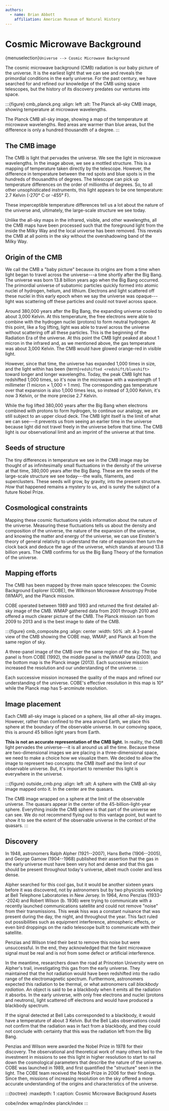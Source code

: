```yaml
---
authors:
  - name: Brian Abbott
    affiliation: American Museum of Natural History
---
```



# Cosmic Microwave Background

{menuselection}`Universe --> Cosmic Microwave Background`





The cosmic microwave background (CMB) radiation is our baby picture of the universe. It is the earliest light that we can see and reveals the primordial conditions in the early universe. For the past century, we have searched for and refined our knowledge of the CMB using space telescopes, but the history of its discovery predates our ventures into space.


:::{figure} cmb_planck.png
:align: left
:alt: The Planck all-sky CMB image, showing temperature at microwave wavelengths.

The Planck CMB all-sky image, showing a map of the temperature at microwave wavelengths. Red areas are warmer than blue areas, but the difference is only a hundred thousandth of a degree.
:::


## The CMB image

The CMB is light that pervades the universe. We see the light in microwave wavelengths. In the image above, we see a mottled structure. This is a mapping of temperature taken directly by the telescope. However, the difference in temperature between the red spots and blue spots is in the hundreds of thousandths of degrees. The telescope can pick up temperature differences on the order of millionths of degrees. So, to all other unsophisticated instruments, this light appears to be one temperature: 2.7 Kelvin (-270&deg; C or -455&deg; F). 

These imperceptible temperature differences tell us a lot about the nature of the universe and, ultimately, the large-scale structure we see today.

Unlike the all-sky maps in the infrared, visible, and other wavelengths, all the CMB maps have been processed such that the foreground light from the inside the Milky Way and the local universe has been removed. This reveals the CMB at all points in the sky without the overshadowing band of the Milky Way.



## Origin of the CMB

We call the CMB a "baby picture" because its origins are from a time when light began to travel across the universe---a time shortly after the Big Bang. The universe was born 13.8 billion years ago when the Big Bang occurred. The primordial universe of subatomic particles quickly formed into atomic nuclei of hydrogen, helium, and lithium. Electrons and light scattered off these nuclei in this early epoch when we say the universe was opaque---light was scattering off these particles and could not travel across space. 

Around 380,000 years after the Big Bang, the expanding universe cooled to about 3,000 Kelvin. At this temperature, the free electrons were able to combine with the hydrogen nuclei (protons) to form neutral hydrogen. At this point, like a fog lifting, light was able to travel across the universe without scattering off all these particles. This is the beginning of the Radiation Era of the universe. At this point the CMB light peaked at about 1 micron in the infrared and, as we mentioned above, the gas temperature was about 3,000 Kelvin. The CMB would have glowed orange-red in visible light.

However, since that time, the universe has expanded 1,000 times in size, and the light within has been {term}`redshifted <redshift/blueshift>` toward longer and longer wavelengths. Today, the peak CMB light has redshifted 1,000 times, so it's now in the microwave with a wavelength of 1 millimeter (1 micron &times; 1,000 = 1 mm). The corresponding gas temperature over that expansion is also 1,000 times less, so instead of 3,000 Kelvin, it's now 3 Kelvin, or the more precise 2.7 Kelvin. 

While the fog lifted 380,000 years after the Big Bang when electrons combined with protons to form hydrogen, to continue our analogy, we are still subject to an upper cloud deck. The CMB light itself is the limit of what we can see---it prevents us from seeing an earlier time in the universe because light did not travel freely in the universe before that time. The CMB light is our observational limit and an imprint of the universe at that time.



## Seeds of structure

The tiny differences in temperature we see in the CMB image may be thought of as infinitesimally small fluctuations in the density of the universe at that time, 380,000 years after the Big Bang. These are the seeds of the large-scale structure we see today---the walls, filaments, and superclusters. These seeds will grow, by gravity, into the present structure. *How* that happened remains a mystery to us, and is surely the subject of a future Nobel Prize. 


## Cosmological constraints

Mapping these cosmic fluctuations yields information about the nature of the universe. Measuring
these fluctuations tells us about the density and composition of the universe, the nature of the expansion of the universe, and knowing the matter and energy of the universe, we can use Einstein's theory
of general relativity to understand the rate of expansion then turn the clock back and deduce the age of the universe, which stands at around 13.8 billion years. The CMB confirms for us the Big Bang Theory of the formation of the universe.


## Mapping efforts

The CMB has been mapped by three main space telescopes: the Cosmic Background Explorer (COBE), the Wilkinson Microwave Anisotropy Probe (WMAP), and the Planck mission.

COBE operated between 1989 and 1993 and returned the first detailed all-sky image of the CMB. WMAP gathered data from 2001 through 2010 and offered a much clearer picture of the CMB. The Planck mission ran from 2009 to 2013 and is the best image to date of the CMB.


:::{figure} cmb_composite.png
:align: center
:width: 50%
:alt: A 3-panel view of the CMB showing the COBE map, WMAP, and Planck all from the same region of sky.

A three-panel image of the CMB over the same region of the sky. The top panel is from COBE (1992), the middle panel is the WMAP data (2003), and the bottom map is the Planck image (2013). Each successive mission increased the resolution and our understanding of the universe.
:::


Each successive mission increased the quality of the maps and refined our understanding of the universe. COBE's effective resolution in this map is 10&deg; while the Planck map has 5-arcminute resolution.


## Image placement

Each CMB all-sky image is placed on a sphere, like all other all-sky images. However, rather than confined to the area around Earth, we place this sphere at the boundary of the observable universe. In our comoving space, this is around 45 billion light years from Earth.

**This is not an accurate representation of the CMB light.** In reality, the CMB light pervades the universe---it is all around us all the time. Because these are two-dimensional images we are placing in a three-dimensional space, we need to make a choice how we visualize them. We decided to allow the image to represent two concepts: the CMB itself and the limit of our observable universe. But, it's important to remember this light is everywhere in the universe. 




:::{figure} outside_cmb.png
:align: left
:alt: A sphere with the CMB all-sky image mapped onto it. In the center are the quasars.

The CMB image wrapped on a sphere at the limit of the observable universe. The quasars appear in the center of the 45-billion-light-year sphere. Everything inside the CMB sphere is that part of the universe we can see. We do not recommend flying out to this vantage point, but want to show it to see the extent of the observable universe in the context of the quasars.
:::




## Discovery

In 1948, astronomers Ralph Alpher (1921--2007), Hans Bethe (1906--2005), and George Gamow (1904--1968) published their assertion that the gas in the early universe must have been very hot and dense and that this gas should be present throughout today's universe, albeit much cooler and less dense.

Alpher searched for this cool gas, but it would be another sixteen years before it was discovered, not by astronomers but by two physicists working at Bell Telephone Laboratories in New Jersey. In 1964, Arno Penzias (1933--2024) and Robert Wilson (b. 1936) were trying to communicate with a recently launched communications satellite and could not remove "noise" from their transmissions. This weak hiss was a constant nuisance that was present during the day, the night, and throughout the year. This fact ruled out possibilities such as equipment interference, atmospheric effects, or even bird droppings on the radio telescope built to communicate with their satellite.

Penzias and Wilson tried their best to remove this noise but were unsuccessful. In the end, they acknowledged that the faint microwave signal must be real and is not from some defect or artificial
interference.

In the meantime, researchers down the road at Princeton University were on Alpher's trail, investigating this gas from the early universe. They maintained that the hot radiation would have been redshifted into the radio range of the electromagnetic spectrum. Furthermore, astronomers expected this radiation to be thermal, or what astronomers call *blackbody radiation*. An object is said to be a blackbody when it emits all the radiation it absorbs. In the early universe, with only free electrons and nuclei (protons and neutrons), light scattered off electrons and would have produced a blackbody spectrum.

If the signal detected at Bell Labs corresponded to a blackbody, it would have a temperature of about 3 Kelvin. But the Bell Labs observations could not confirm that the radiation was in fact from a blackbody, and they could not conclude with certainty that this was the radiation left from the Big
Bang.

Penzias and Wilson were awarded the Nobel Prize in 1978 for their discovery. The observational and theoretical work of many others led to the investment in missions to see this light in higher resolution to start to nail down the cosmological parameters that describe the nature of the universe. COBE was launched in 1989, and first quantified the "structure" seen in the light. The COBE team received the Nobel Prize in 2006 for their findings. Since then, missions of increasing resolution on the sky offered a more accurate understanding of the origins and characteristics of the universe.



















:::{toctree}
:maxdepth: 1
:caption: Cosmic Microwave Background Assets


cobe/index
wmap/index
planck/index
:::

